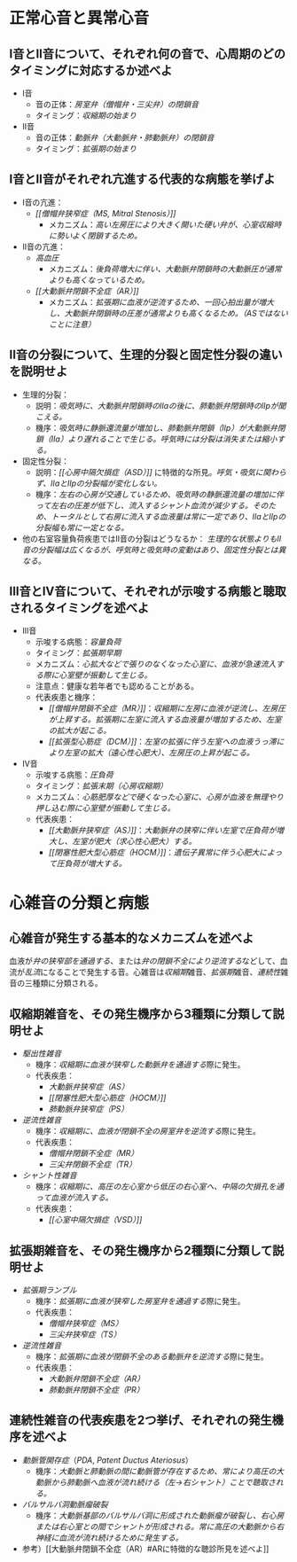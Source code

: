 # 正常心音と異常心音
## I音とII音について、それぞれ何の音で、心周期のどのタイミングに対応するか述べよ 
- I音
	- 音の正体：*房室弁（僧帽弁・三尖弁）の閉鎖音*
	- タイミング：*収縮期の始まり*
- II音
	- 音の正体：*動脈弁（大動脈弁・肺動脈弁）の閉鎖音*
	- タイミング：*拡張期の始まり*

## I音とII音がそれぞれ亢進する代表的な病態を挙げよ
- I音の亢進：
	- *[[僧帽弁狭窄症（MS, Mitral Stenosis）]]*
		- メカニズム：*高い左房圧により大きく開いた硬い弁が、心室収縮時に勢いよく閉鎖するため。*
- II音の亢進：
	- *高血圧*
		- メカニズム：*後負荷増大に伴い、大動脈弁閉鎖時の大動脈圧が通常よりも高くなっているため。*
	- *[[大動脈弁閉鎖不全症（AR）]]*
		- メカニズム：*拡張期に血液が逆流するため、一回心拍出量が増大し、大動脈弁閉鎖時の圧差が通常よりも高くなるため。（ASではないことに注意）*
## II音の分裂について、生理的分裂と固定性分裂の違いを説明せよ
- 生理的分裂：
	- 説明：*吸気時に、大動脈弁閉鎖時のIIaの後に、肺動脈弁閉鎖時のIIpが聞こえる。*
	- 機序：*吸気時に静脈還流量が増加し、肺動脈弁閉鎖（IIp）が大動脈弁閉鎖（IIa）より遅れることで生じる。呼気時には分裂は消失または縮小する。*
- 固定性分裂：
	- 説明：*[[心房中隔欠損症（ASD）]]* に特徴的な所見。*呼気・吸気に関わらず、IIaとIIpの分裂幅が変化しない。*
	- 機序：*左右の心房が交通しているため、吸気時の静脈還流量の増加に伴って左右の圧差が低下し、流入するシャント血流が減少する。そのため、トータルとして右房に流入する血液量は常に一定であり、IIaとIIpの分裂幅も常に一定となる。*
- 他の右室容量負荷疾患ではII音の分裂はどうなるか：
	*生理的な状態よりもII音の分裂幅は広くなるが、呼気時と吸気時の変動はあり、固定性分裂とは異なる。*

## III音とIV音について、それぞれが示唆する病態と聴取されるタイミングを述べよ
- III音
	- 示唆する病態：*容量負荷*
	- タイミング：*拡張期早期*
	- メカニズム：*心拡大などで張りのなくなった心室に、血液が急速流入する際に心室壁が振動して生じる。*
	- 注意点：健康な若年者でも認めることがある。
	- 代表疾患と機序：
		- *[[僧帽弁閉鎖不全症（MR）]]*：*収縮期に左房に血液が逆流し、左房圧が上昇する。拡張期に左室に流入する血液量が増加するため、左室の拡大が起こる。*
		- *[[拡張型心筋症（DCM）]]*：*左室の拡張に伴う左室への血液うっ滞により左室の拡大（遠心性心肥大）、左房圧の上昇が起こる。*
- IV音
	- 示唆する病態：*圧負荷*
	- タイミング：*拡張末期（心房収縮期）*
	- メカニズム：*心筋肥厚などで硬くなった心室に、心房が血液を無理やり押し込む際に心室壁が振動して生じる。*
	- 代表疾患：
		- *[[大動脈弁狭窄症（AS）]]*：*大動脈弁の狭窄に伴い左室で圧負荷が増大し、左室が肥大（求心性心肥大）する。*
		- *[[閉塞性肥大型心筋症（HOCM）]]*：*遺伝子異常に伴う心肥大によって圧負荷が増大する。*

# 心雑音の分類と病態
## 心雑音が発生する基本的なメカニズムを述べよ
血液が*弁の狭窄部を通過する*、または*弁の閉鎖不全により逆流する*などして、血流が*乱流*になることで発生する音。心雑音は*収縮期*雑音、*拡張期*雑音、*連続性*雑音の三種類に分類される。

## 収縮期雑音を、その発生機序から3種類に分類して説明せよ
- *駆出性雑音*
	- 機序：*収縮期に血液が狭窄した動脈弁を通過する*際に発生。
	- 代表疾患：
		- *大動脈弁狭窄症（AS）*
		- *[[閉塞性肥大型心筋症（HOCM）]]*
		- *肺動脈弁狭窄症（PS）*
- *逆流性雑音*
	- 機序：*収縮期に、血液が閉鎖不全の房室弁を逆流する*際に発生。
	- 代表疾患：
		- *僧帽弁閉鎖不全症（MR）*
		- *三尖弁閉鎖不全症（TR）*
- *シャント性雑音*
	- 機序：*収縮期に、高圧の左心室から低圧の右心室へ、中隔の欠損孔を通って血液が流入する。*
	- 代表疾患：
		- *[[心室中隔欠損症（VSD）]]*

## 拡張期雑音を、その発生機序から2種類に分類して説明せよ
- *拡張期ランブル*
	- 機序：*拡張期に血液が狭窄した房室弁を通過する*際に発生。
	- 代表疾患：
		- *僧帽弁狭窄症（MS）*
		- *三尖弁狭窄症（TS）*
- *逆流性雑音*
	- 機序：*拡張期に血液が閉鎖不全のある動脈弁を逆流する*際に発生。
	- 代表疾患：
		- *大動脈弁閉鎖不全症（AR）*
		- *肺動脈弁閉鎖不全症（PR）*

## 連続性雑音の代表疾患を2つ挙げ、それぞれの発生機序を述べよ
- *動脈管開存症*（*PDA*, *Patent Ductus Ateriosus*）
	- 機序：*大動脈と肺動脈の間に動脈管が存在するため、常により高圧の大動脈から肺動脈へ血液が流れ続ける（左→右シャント）ことで聴取される。*
- *バルサルバ洞動脈瘤破裂*
	- 機序：*大動脈基部のバルサルバ洞に形成された動脈瘤が破裂し、右心房または右心室との間でシャントが形成される。常に高圧の大動脈から右神経に血流が流れ続けるために発生する。*
- 参考）[[大動脈弁閉鎖不全症（AR）#ARに特徴的な聴診所見を述べよ]]